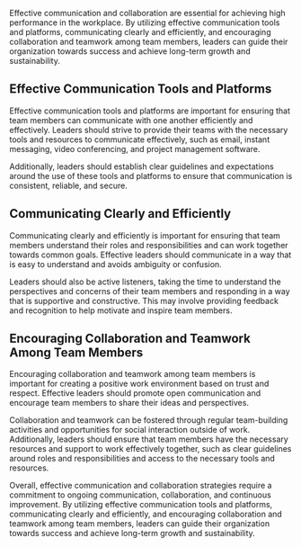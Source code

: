 
Effective communication and collaboration are essential for achieving high performance in the workplace. By utilizing effective communication tools and platforms, communicating clearly and efficiently, and encouraging collaboration and teamwork among team members, leaders can guide their organization towards success and achieve long-term growth and sustainability.

Effective Communication Tools and Platforms
-------------------------------------------

Effective communication tools and platforms are important for ensuring that team members can communicate with one another efficiently and effectively. Leaders should strive to provide their teams with the necessary tools and resources to communicate effectively, such as email, instant messaging, video conferencing, and project management software.

Additionally, leaders should establish clear guidelines and expectations around the use of these tools and platforms to ensure that communication is consistent, reliable, and secure.

Communicating Clearly and Efficiently
-------------------------------------

Communicating clearly and efficiently is important for ensuring that team members understand their roles and responsibilities and can work together towards common goals. Effective leaders should communicate in a way that is easy to understand and avoids ambiguity or confusion.

Leaders should also be active listeners, taking the time to understand the perspectives and concerns of their team members and responding in a way that is supportive and constructive. This may involve providing feedback and recognition to help motivate and inspire team members.

Encouraging Collaboration and Teamwork Among Team Members
---------------------------------------------------------

Encouraging collaboration and teamwork among team members is important for creating a positive work environment based on trust and respect. Effective leaders should promote open communication and encourage team members to share their ideas and perspectives.

Collaboration and teamwork can be fostered through regular team-building activities and opportunities for social interaction outside of work. Additionally, leaders should ensure that team members have the necessary resources and support to work effectively together, such as clear guidelines around roles and responsibilities and access to the necessary tools and resources.

Overall, effective communication and collaboration strategies require a commitment to ongoing communication, collaboration, and continuous improvement. By utilizing effective communication tools and platforms, communicating clearly and efficiently, and encouraging collaboration and teamwork among team members, leaders can guide their organization towards success and achieve long-term growth and sustainability.
